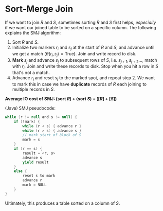 # Sort-Merge Join

If we want to join $R$ and $S$, sometimes sorting $R$ and $S$ first helps, *especially* if we want our joined table to be sorted on a specific column. The following explains the SMJ algorithm:

1. Sort $R$ and $S$. 
2. Initialize two markers $r_i$ and $s_j$ at the start of $R$ and $S$, and advance until we get a match ($\theta(r_i,s_j) = \text{True})$. Join and write record to disk.
3. **Mark** $s_j$ and advance $s_j$ to subsequent rows of $S$, i.e. $s_{j+1}, s_{j+2}...$, match with $r_i$. Join and write these records to disk. Stop when you hit a row in $S$ that's not a match.
4. Advance $r_i$ and reset $s_j$ to the marked spot, and repeat step 2. We want to mark this in case we have **duplicate** records of $R$ each  joining to multiple records in $S$.

**Average IO cost of SMJ: (sort $R$) + (sort $S$) + ($[R] + [S]$)**

(Java) SMJ pseudocode:

```java
while (r != null and s != null) {
	if (!mark) {
		while (r < s) { advance r }
		while (r > s) { advance s }
		// mark start of block of S
		mark = s
	}
	if (r == s) {
		result = <r, s>
		advance s
		yield result
	}
	else {	
		reset s to mark
		advance r
		mark = NULL
	}
}
```

Ultimately, this produces a table sorted on a column of $S$. 